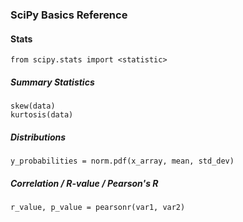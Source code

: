 ### SciPy Basics Reference

#### Stats
    from scipy.stats import <statistic>

##### Summary Statistics
    skew(data)
    kurtosis(data)

##### Distributions
    y_probabilities = norm.pdf(x_array, mean, std_dev)

##### Correlation / R-value / Pearson's R
    r_value, p_value = pearsonr(var1, var2)
